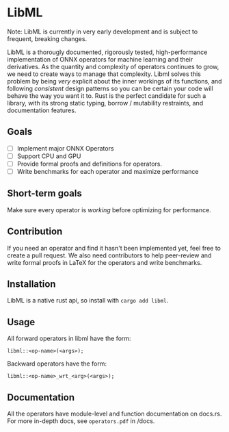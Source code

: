 
# LibML

Note: LibML is currently in very early development and is subject to frequent, breaking changes. 

LibML is a thorougly documented, rigorously tested, high-performance implementation of ONNX operators for machine learning and
their derivatives. As the quantity and complexity of operators continues to grow, we need to create ways to manage that complexity. Libml solves this problem by being _very_ explicit about the inner workings of its functions, and following _consistent_ design patterns so you can be certain your code will behave the way you want it to.  Rust is the perfect candidate for such a library, with its strong static typing, borrow / mutability restraints, and documentation features. 

## Goals

- [ ] Implement major ONNX Operators
- [ ] Support CPU and GPU 
- [ ] Provide formal proofs and definitions for operators.
- [ ] Write benchmarks for each operator and maximize performance

## Short-term goals

Make sure every operator is _working_ before optimizing for performance. 

## Contribution

If you need an operator and find it hasn't been implemented yet, feel free to create a pull request.  We also need contributors to help peer-review and write formal proofs in LaTeX for the operators and write benchmarks. 

## Installation

LibML is a native rust api, so install with `cargo add libml`.

## Usage

All forward operators in libml have the form:
```
libml::<op-name>(<args>);
```

Backward operators have the form:
```
libml::<op-name>_wrt_<arg>(<args>);
```

## Documentation

All the operators have module-level and function documentation on docs.rs. For more in-depth docs, see `operators.pdf` in /docs.



